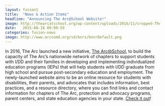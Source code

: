 ```yaml
---
layout: fusion1
title:  "News & Action Items"
headline: "Announcing The Arc@School Website!"
image: http://thearcatschool.org/wp-content/uploads/2016/11/cropped-The-Arc-@-School-Lockup-Pos-01-1.png
date:   2015-08-18 09:09:59
categories: fusion-news
image: http://www.arcsomd.org/sd/bnrs/bnnrDefault.png
---
```

In 2016, The Arc launched a new initiative, <a href="http://thearcatschool.org">The Arc@School</a>, to build the capacity of The Arc’s nationwide network of chapters to support students with I/DD and their families in developing and implementing individualized education programs (IEPs) that will help students with I/DD graduate from high school and pursue post-secondary education and employment. The newly-launched website aims to be an online resource for students with disabilities, their parents, and advocates that includes information, best practices, and a resource directory, where you can find links and contact information for chapters of The Arc, protection and advocacy programs, parent centers, and state education agencies in your state. <a href="https://blog.thearc.org/2017/02/01/navigating-school-arcschool-launches-website-help-students-disabilities-parents-special-education-advocacy/
">Check it out</a>!
